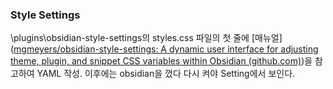 ### Style Settings
\\plugins\\obsidian-style-settings의 styles.css 파일의 첫 줄에 [매뉴얼]([mgmeyers/obsidian-style-settings: A dynamic user interface for adjusting theme, plugin, and snippet CSS variables within Obsidian (github.com)](https://github.com/mgmeyers/obsidian-style-settings#obsidian-style-settings-plugin))을 참고하여 YAML 작성.
이후에는 obsidian을 껐다 다시 켜야 Setting에서 보인다.